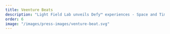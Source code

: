 ```yaml
---
title: Veenture Beats
description: "Light Field Lab unveils Defy™ experiences - Space and Time"
order: 6
image: "/images/press-images/venture-beat.svg"
---
```

